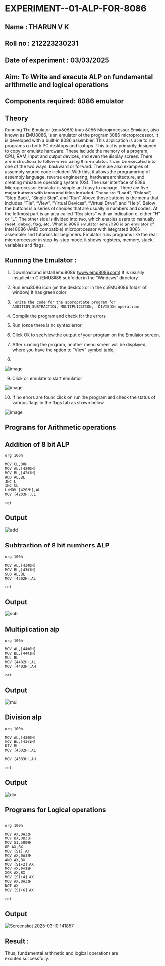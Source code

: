 # EXPERIMENT--01-ALP-FOR-8086
## Name : THARUN V K
## Roll no : 212223230231
## Date of experiment : 03/03/2025





## Aim: To Write and execute ALP on fundamental arithmetic and logical operations
## Components required: 8086  emulator 
## Theory 
Running The Emulator (emu8086) Intro 8086 Microprocessor Emulator, also known as EMU8086, is an emulator of the program 8086 microprocessor. It is developed with a built-in 8086 assembler. This application is able to run programs on both PC desktops and laptops. This tool is primarily designed to copy or emulate hardware. These include the memory of a program, CPU, RAM, input and output devices, and even the display screen. There are instructions to follow when using this emulator. It can be executed into one of the two ways: backward or forward. There are also examples of assembly source code included. With this, it allows the programming of assembly language, reverse engineering, hardware architecture, and creating miniature operating system (OS). The user interface of 8086 Microprocessor Emulator is simple and easy to manage. There are five major buttons with icons and titles included. These are “Load”, “Reload”, “Step Back”, “Single Step”, and “Run”. Above those buttons is the menu that includes “File”, “View”, “Virtual Devices”, “Virtual Drive”, and “Help”. Below the buttons is a series of choices that are usually in numbers and codes. At the leftmost part is an area called “Registers” with an indication of either “H” or “L”. The other side is divided into two, which enables users to manually reset, debug, flag, etc. What is 8086 emulator emu8086 is an emulator of Intel 8086 (AMD compatible) microprocessor with integrated 8086 assembler and tutorials for beginners. Emulator runs programs like the real microprocessor in step-by-step mode. it shows registers, memory, stack, variables and flags.


 ## Running the Emulator :
1.	Download and install emu8086 (www.emu8086.com) It is usually installed in C:\EMU8086 subfolder in the “Windows” directory
2.	  Run  emu8086 icon (on the desktop or in the c:\EMU8086 folder of window) It has green color 
 
 
3.		write the code for the appropriate program for ADDITION,SUBTRACTION, MULTIPLICATION,  DIVISION operations 

4.	 Compile the program and check for the errors 
5.	Run (once there is no syntax error) 

6.	Click OK to see/view the output of your program on the Emulator screen. 


7.	After running the program, another menu screen will be displayed, where you have the option to “View” symbol table,
8.	 


![image](https://user-images.githubusercontent.com/36288975/189273263-d65baae9-4b8f-4723-afb3-c0ffa4052b04.png)











9.	Click on emulate to start emulation 








![image](https://user-images.githubusercontent.com/36288975/189273273-9bb36ec1-e2e8-4892-8d35-37707332bfdc.png)








10.	If no errors are found click on run the program and check the status of various flags in the flags tab as shown below 






![image](https://user-images.githubusercontent.com/36288975/189273277-113a2a33-4a40-4ff8-95a5-ecd3a1f504fe.png)







## Programs for Arithmetic  operations

## Addition  of 8 bit ALP 
```
org 100h

MOV CL,00H
MOV AL,[4200H]
MOV BL,[4201H]
ADD AL,BL
JNC L
INC CL
L:MOV [4202H],AL
MOV [4203H],CL

ret
```


## Output  
 ![add](https://github.com/user-attachments/assets/cd7df48f-7e98-4822-9b64-16dddd9f9dbb)

## Subtraction   of 8 bit numbers  ALP 
 ```
org 100h

MOV AL,[4300H]
MOV BL,[4301H]
SUB AL,BL
MOV [4302H],AL

ret
```
## Output 
![sub](https://github.com/user-attachments/assets/7e29becd-7a42-44e7-9bbc-ecc2cd3832d9)

## Multiplication alp 
```
org 100h

MOV AL,[4400H]
MOV BL,[4401H]
MUL BL
MOV [4402H],AL
MOV [4403H],AH

ret
```
 ## Output  
![mul](https://github.com/user-attachments/assets/3ac1396c-be02-4c98-9136-0b989daa2119)


## Division alp 
```
org 100h

MOV AL,[4300H]
MOV BL,[4301H]
DIV BL
MOV [4302H],AL

MOV [4303H],AH

ret
```

## Output  
![div](https://github.com/user-attachments/assets/a12f3c28-7c95-423d-a3e8-5c7f14168ff8)

## Programs for Logical  operations
```

org 100h

MOV AX,0A32H
MOV BX,0B31H
MOV SI,5000H
OR AX,BX
MOV [SI],AX
MOV AX,0A32H
AND AX,BX
MOV [SI+2],AX
MOV AX,0A32H
XOR AX,BX
MOV [SI+4],AX
MOV AX,0A32H
NOT AX
MOV [SI+6],AX

ret
```


## Output  
![Screenshot 2025-03-10 141857](https://github.com/user-attachments/assets/8fdd1c51-1d66-414b-a79c-714136aa02d4)


## Result :
Thus, fundamental arithmetic and logical operations are excuted successfully.
 








